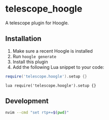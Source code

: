 
# telescope_hoogle

A telescope plugin for Hoogle.

## Installation

1. Make sure a recent Hoogle is installed
2. Run `hoogle generate`
3. Install this plugin
4. Add the following Lua snippet to your code:

```lua
require('telescope.hoogle').setup {}
```

```viml
lua require('telescope.hoogle').setup {}
```

## Development

```bash
nvim --cmd "set rtp+=$(pwd)"
```
